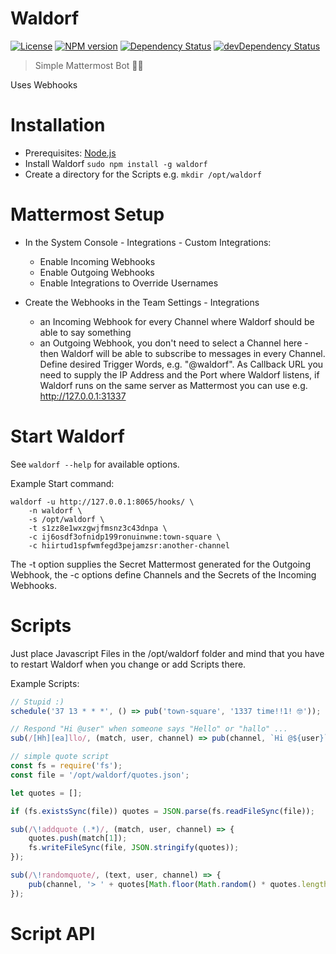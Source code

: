 # Waldorf

[mit-badge]: https://img.shields.io/badge/License-MIT-blue.svg?style=flat
[mit-url]: LICENSE
[![License][mit-badge]][mit-url]
[![NPM version](https://badge.fury.io/js/waldorf.svg)](http://badge.fury.io/js/waldorf)
[![Dependency Status](https://david-dm.org/hobbyquaker/waldorf/status.svg)](https://david-dm.org/hobbyquaker/waldorf)
[![devDependency Status](https://david-dm.org/hobbyquaker/waldorf/dev-status.svg)](https://david-dm.org/hobbyquaker/waldorf?type=dev)

> Simple Mattermost Bot 🤡🤠

Uses Webhooks


# Installation

* Prerequisites: [Node.js](https://nodejs.org)
* Install Waldorf `sudo npm install -g waldorf`
* Create a directory for the Scripts e.g. `mkdir /opt/waldorf`


# Mattermost Setup

* In the System Console - Integrations - Custom Integrations:
    * Enable Incoming Webhooks
    * Enable Outgoing Webhooks
    * Enable Integrations to Override Usernames
     
* Create the Webhooks in the Team Settings - Integrations
    * an Incoming Webhook for every Channel where Waldorf should be able to say something
    * an Outgoing Webhook, you don't need to select a Channel here - then Waldorf will be able to subscribe to messages 
    in every Channel. Define desired Trigger Words, e.g. "@waldorf". As Callback URL you need to supply the IP Address
    and the Port where Waldorf listens, if Waldorf runs on the same server as Mattermost you can use e.g. 
    http://127.0.0.1:31337
    
    
# Start Waldorf

See `waldorf --help` for available options.

Example Start command:
```
waldorf -u http://127.0.0.1:8065/hooks/ \
    -n waldorf \
    -s /opt/waldorf \
    -t s1zz8e1wxzgwjfmsnz3c43dnpa \
    -c ij6osdf3ofnidp199ronuinwne:town-square \
    -c hiirtud1spfwmfegd3pejamzsr:another-channel 
```
The -t option supplies the Secret Mattermost generated for the Outgoing Webhook, the -c options define Channels and the 
Secrets of the Incoming Webhooks.


# Scripts

Just place Javascript Files in the /opt/waldorf folder and mind that you have to restart Waldorf when you change or add
Scripts there.

Example Scripts:
```javascript
// Stupid :)
schedule('37 13 * * *', () => pub('town-square', '1337 time!!1! 🤓'));
```

```javascript
// Respond "Hi @user" when someone says "Hello" or "hallo" ...
sub(/[Hh][ea]llo/, (match, user, channel) => pub(channel, `Hi @${user}`));
```

```javascript
// simple quote script
const fs = require('fs');
const file = '/opt/waldorf/quotes.json';

let quotes = [];

if (fs.existsSync(file)) quotes = JSON.parse(fs.readFileSync(file));

sub(/\!addquote (.*)/, (match, user, channel) => {
    quotes.push(match[1]);
    fs.writeFileSync(file, JSON.stringify(quotes));
});

sub(/\!randomquote/, (text, user, channel) => {
    pub(channel, '> ' + quotes[Math.floor(Math.random() * quotes.length)]);
});
```

# Script API
